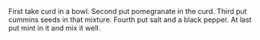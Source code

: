 First take curd in a bowl.
Second put pomegranate in the curd.
Third put cummins seeds in that mixture.
Fourth put salt and a black pepper.
At last put mint in it and mix it well.
